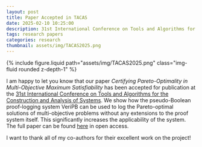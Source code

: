 ```yaml
---
layout: post
title: Paper Accepted in TACAS
date: 2025-02-10 10:25:00
description: 31st International Conference on Tools and Algorithms for the Construction and Analysis of Systems
tags: research papers
categories: research
thumbnail: assets/img/TACAS2025.png
---
```


<div class="row mt-3">
    <div class="col-sm mt-3 mt-md-0">
        {% include figure.liquid path="assets/img/TACAS2025.png" class="img-fluid rounded z-depth-1" %}
    </div>
</div>

I am happy to let you know that our paper _Certifying Pareto-Optimality in Multi-Objective Maximum Satisfiability_ has been accepted for publication at the [31st International Conference on Tools and Algorithms for the Construction and Analysis of Systems](https://etaps.org/2025/conferences/tacas/).
We show how the pseudo-Boolean proof-logging system VeriPB can be used to log the Pareto-optimal solutions of multi-objective problems without any extensions to the proof system
itself. This significantly increases the applicability of the system. The full paper can be found [here](https://link.springer.com/chapter/10.1007/978-3-031-90653-4_6) in open access.

I want to thank all of my co-authors for their excellent work on the project!
